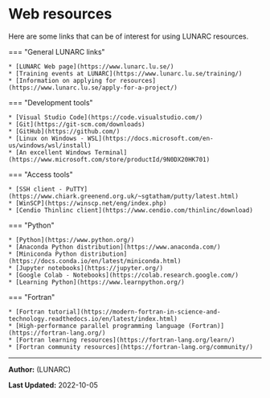 # Web resources

Here are some links that can be of interest for using LUNARC resources.

=== "General LUNARC links"

    * [LUNARC Web page](https://www.lunarc.lu.se/)
    * [Training events at LUNARC](https://www.lunarc.lu.se/training/)
    * [Information on applying for resources](https://www.lunarc.lu.se/apply-for-a-project/)

=== "Development tools"

    * [Visual Studio Code](https://code.visualstudio.com/)
    * [Git](https://git-scm.com/downloads)
    * [GitHub](https://github.com/)
    * [Linux on Windows - WSL](https://docs.microsoft.com/en-us/windows/wsl/install)
    * [An excellent Windows Terminal](https://www.microsoft.com/store/productId/9N0DX20HK701)

=== "Access tools"

    * [SSH client - PuTTY](https://www.chiark.greenend.org.uk/~sgtatham/putty/latest.html)
    * [WinSCP](https://winscp.net/eng/index.php)
    * [Cendio Thinlinc client](https://www.cendio.com/thinlinc/download)

=== "Python"

    * [Python](https://www.python.org/)
    * [Anaconda Python distribution](https://www.anaconda.com/)
    * [Miniconda Python distribution](https://docs.conda.io/en/latest/miniconda.html)
    * [Jupyter notebooks](https://jupyter.org/)
    * [Google Colab - Notebooks](https://colab.research.google.com/)
    * [Learning Python](https://www.learnpython.org/)

=== "Fortran"

    * [Fortran tutorial](https://modern-fortran-in-science-and-technology.readthedocs.io/en/latest/index.html)
    * [High-performance parallel programming language (Fortran)](https://fortran-lang.org/)
    * [Fortran learning resources](https://fortran-lang.org/learn/)
    * [Fortran community resources](https://fortran-lang.org/community/)

---

**Author:**
(LUNARC)

**Last Updated:**
2022-10-05